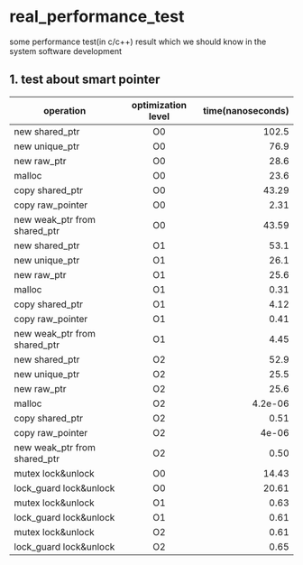 # real_performance_test
  some performance test(in c/c++) result which we should know in the system software development

## 1. test about smart pointer
| operation | optimization level | time(nanoseconds) |
| ------------- |:-------------:| -----:|
| new shared_ptr| O0|102.5|
| new unique_ptr| O0|76.9|
| new raw_ptr| O0|28.6|
| malloc| O0|23.6|
| copy shared_ptr| O0|43.29|
| copy raw_pointer| O0|2.31|
| new weak_ptr from shared_ptr| O0|43.59|
| new shared_ptr| O1|53.1|
| new unique_ptr| O1|26.1|
| new raw_ptr| O1|25.6|
| malloc| O1|0.31|
| copy shared_ptr| O1|4.12|
| copy raw_pointer| O1|0.41|
| new weak_ptr from shared_ptr| O1|4.45|
| new shared_ptr| O2|52.9|
| new unique_ptr| O2|25.5|
| new raw_ptr| O2|25.6|
| malloc| O2|4.2e-06|
| copy shared_ptr| O2|0.51|
| copy raw_pointer| O2|4e-06|
| new weak_ptr from shared_ptr| O2|0.50|
| mutex lock&unlock| O0|14.43|
| lock_guard lock&unlock| O0|20.61|
| mutex lock&unlock| O1|0.63|
| lock_guard lock&unlock| O1|0.61|
| mutex lock&unlock| O2|0.61|
| lock_guard lock&unlock| O2|0.65|


